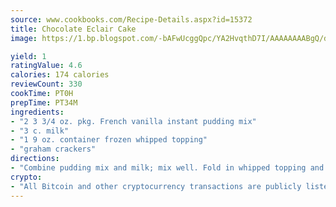 ```yaml
---
source: www.cookbooks.com/Recipe-Details.aspx?id=15372
title: Chocolate Eclair Cake
image: https://1.bp.blogspot.com/-bAFwUcggQpc/YA2HvqthD7I/AAAAAAAABgQ/dGGityjUeSk5WIgvhJroHVt7XYoXF2qygCLcBGAsYHQ/s320/10.png

yield: 1
ratingValue: 4.6
calories: 174 calories
reviewCount: 330
cookTime: PT0H
prepTime: PT34M
ingredients:
- "2 3 3/4 oz. pkg. French vanilla instant pudding mix"
- "3 c. milk"
- "1 9 oz. container frozen whipped topping"
- "graham crackers"
directions:
- "Combine pudding mix and milk; mix well. Fold in whipped topping and beat 2 minutes at medium speed of electric mixer. Butter a 9 x 13-inch pan. Place a layer of whole graham crackers in pan. Spread half of pudding mixture over crackers. Top with second layer of graham crackers. Spread remaining half of pudding mixture over crackers. Top with a third layer of graham crackers. Pour cooled Chocolate Topping over cake. Refrigerate until ready to serve. Yield 12 to 15 servings."
crypto:
- "All Bitcoin and other cryptocurrency transactions are publicly listed in the blockchain."
---
```

